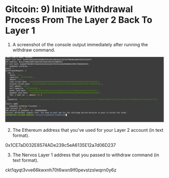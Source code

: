 
# Gitcoin: 9) Initiate Withdrawal Process From The Layer 2 Back To Layer 1

1. A screenshot of the console output immediately after running the withdraw command.

<img src='https://github.com/encoderafat/nervos/blob/main/project9/l2withdraw.png' />

2. The Ethereum address that you've used for your Layer 2 account (in text format).

0x1CE7aD032E8574ADe239c5eA6135E12a7d06D237

3. The Nervos Layer 1 address that you passed to withdraw command (in text format).

ckt1qyqt3vve66kwxnh70t6wxn9lf0pevstzslwqrn0y6z
